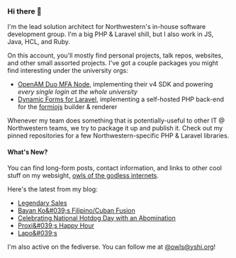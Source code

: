 ### Hi there 👋
I'm the lead solution architect for Northwestern's in-house software development group. I'm a big PHP & Laravel shill, but I also work in JS, Java, HCL, and Ruby.

On this account, you'll mostly find personal projects, talk repos, websites, and other small assorted projects. I've got a couple packages you might find interesting under the university orgs:

- [OpenAM Duo MFA Node](https://github.com/NUIT-ISO/duo-universal-prompt-auth-node), implementing their v4 SDK and powering *every single login at the whole university*
- [Dynamic Forms for Laravel](https://github.com/NIT-Administrative-Systems/dynamic-forms), implementing a self-hosted PHP back-end for the [formiojs](https://github.com/formio/formio.js/) builder & renderer

Whenever my team does something that is potentially-useful to other IT @ Northwestern teams, we try to package it up and publish it. Check out my pinned repositories for a few Northwestern-specific PHP & Laravel libraries.

#### What's New?
You can find long-form posts, contact information, and links to other cool stuff on my websight, [owls of the godless internets](https://godless-internets.org).

Here's the latest from my blog:

<!-- BLOG-POST-LIST:START -->
- [Legendary Sales](https://godless-internets.org/2025/08/14/legendary-sales)
- [Bayan Ko&amp;#039;s Filipino/Cuban Fusion](https://godless-internets.org/2025/08/13/bayan-kos-filipinocuban-fusion)
- [Celebrating National Hotdog Day with an Abomination](https://godless-internets.org/2025/08/12/celebrating-national-hotdog-day-with-an-abomination)
- [Proxi&amp;#039;s Happy Hour](https://godless-internets.org/2025/08/11/proxis-happy-hour)
- [Lapo&amp;#039;s](https://godless-internets.org/2025/08/10/lapos)
<!-- BLOG-POST-LIST:END -->

I'm also active on the fediverse. You can follow me at [@owls@yshi.org](https://mastodon.yshi.org/@owls)!
